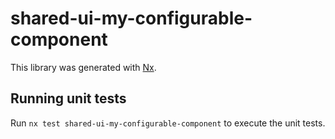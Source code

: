 # shared-ui-my-configurable-component

This library was generated with [Nx](https://nx.dev).

## Running unit tests

Run `nx test shared-ui-my-configurable-component` to execute the unit tests.
